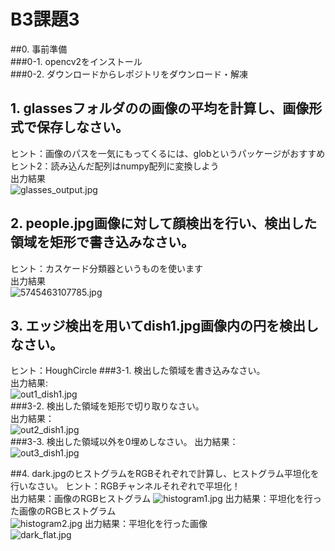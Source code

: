 # B3課題3  

##0. 事前準備   
###0-1. opencv2をインストール   
###0-2. ダウンロードからレポジトリをダウンロード・解凍   

## 1. glassesフォルダのの画像の平均を計算し、画像形式で保存しなさい。 
ヒント：画像のパスを一気にもってくるには、globというパッケージがおすすめ  
ヒント2：読み込んだ配列はnumpy配列に変換しよう   
出力結果  
![glasses_output.jpg](https://bitbucket.org/repo/Kyk97r/images/1592354380-glasses_output.jpg)
## 2. people.jpg画像に対して顔検出を行い、検出した領域を矩形で書き込みなさい。
ヒント：カスケード分類器というものを使います  
出力結果  
![5745463107785.jpg](https://bitbucket.org/repo/Kyk97r/images/4026527045-5745463107785.jpg)
## 3. エッジ検出を用いてdish1.jpg画像内の円を検出しなさい。
ヒント：HoughCircle
###3-1. 検出した領域を書き込みなさい。  
出力結果:  
![out1_dish1.jpg](https://bitbucket.org/repo/Kyk97r/images/4245899692-out1_dish1.jpg)  
###3-2. 検出した領域を矩形で切り取りなさい。  
出力結果：  
![out2_dish1.jpg](https://bitbucket.org/repo/Kyk97r/images/2017652888-out2_dish1.jpg)  
###3-3. 検出した領域以外を0埋めしなさい。 
出力結果：  
![out3_dish1.jpg](https://bitbucket.org/repo/Kyk97r/images/2124959070-out3_dish1.jpg)  

##4. dark.jpgのヒストグラムをRGBそれぞれで計算し、ヒストグラム平坦化を行いなさい。 
ヒント：RGBチャンネルそれぞれで平坦化！  
出力結果：画像のRGBヒストグラム
![histogram1.jpg](https://bitbucket.org/repo/Kyk97r/images/754416630-histogram1.jpg)
出力結果：平坦化を行った画像のRGBヒストグラム  
![histogram2.jpg](https://bitbucket.org/repo/Kyk97r/images/69333887-histogram2.jpg)
出力結果：平坦化を行った画像  
![dark_flat.jpg](https://bitbucket.org/repo/Kyk97r/images/3301152948-dark_flat.jpg)
